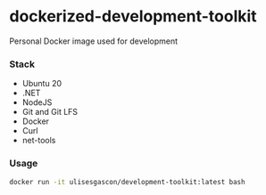 # dockerized-development-toolkit

Personal Docker image used for development

### Stack

- Ubuntu 20
- .NET
- NodeJS
- Git and Git LFS
- Docker
- Curl
- net-tools

### Usage

```bash
docker run -it ulisesgascon/development-toolkit:latest bash
```